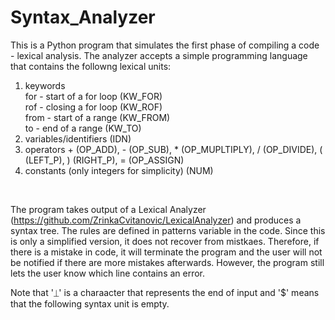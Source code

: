 # Syntax_Analyzer

This is a Python program that simulates the first phase of compiling a code - lexical analysis. The analyzer accepts a simple programming language that contains the followng lexical units: 

1. keywords <br>
  for - start of a for loop (KW_FOR) <br>
  rof - closing a for loop (KW_ROF) <br>
  from  - start of a range (KW_FROM) <br>
  to - end of a range (KW_TO) <br>
2. variables/identifiers (IDN) <br> 
3. operators + (OP_ADD), - (OP_SUB), * (OP_MUPLTIPLY), / (OP_DIVIDE), ( (LEFT_P), ) (RIGHT_P), = (OP_ASSIGN) <br> 
4. constants (only integers for simplicity) (NUM) <br>
<br>

The program takes output of a Lexical Analyzer (https://github.com/ZrinkaCvitanovic/LexicalAnalyzer) and produces a syntax tree. 
The rules are defined in patterns variable in the code.
Since this is only a simplified version, it does not recover from mistkaes. Therefore, if there is a mistake in code, it will terminate the program and the user will not be notified if there are more mistakes afterwards. However, the program still lets the user know which line contains an error.

Note that '⏊' is a charaacter that represents the end of input and '$' means that the following syntax unit is empty.
